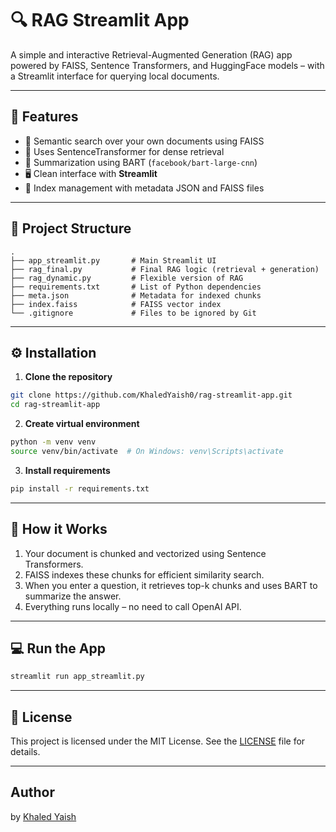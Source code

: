 # 🔍 RAG Streamlit App

A simple and interactive Retrieval-Augmented Generation (RAG) app powered by FAISS, Sentence Transformers, and HuggingFace models – with a Streamlit interface for querying local documents.

---

## 🚀 Features

- 🔎 Semantic search over your own documents using FAISS
- 🧠 Uses SentenceTransformer for dense retrieval
- 📰 Summarization using BART (`facebook/bart-large-cnn`)
- 🖥️ Clean interface with **Streamlit**
- 📂 Index management with metadata JSON and FAISS files

---

## 📁 Project Structure

```
.
├── app_streamlit.py       # Main Streamlit UI
├── rag_final.py           # Final RAG logic (retrieval + generation)
├── rag_dynamic.py         # Flexible version of RAG
├── requirements.txt       # List of Python dependencies
├── meta.json              # Metadata for indexed chunks
├── index.faiss            # FAISS vector index
└── .gitignore             # Files to be ignored by Git
```

---

## ⚙️ Installation

1. **Clone the repository**
```bash
git clone https://github.com/KhaledYaish0/rag-streamlit-app.git
cd rag-streamlit-app
```

2. **Create virtual environment**
```bash
python -m venv venv
source venv/bin/activate  # On Windows: venv\Scripts\activate
```

3. **Install requirements**
```bash
pip install -r requirements.txt
```

---

## 🧠 How it Works

1. Your document is chunked and vectorized using Sentence Transformers.
2. FAISS indexes these chunks for efficient similarity search.
3. When you enter a question, it retrieves top-k chunks and uses BART to summarize the answer.
4. Everything runs locally – no need to call OpenAI API.

---

## 💻 Run the App

```bash
streamlit run app_streamlit.py
```

---

## 📜 License

This project is licensed under the MIT License. See the [LICENSE](./LICENSE) file for details.

---

## Author

 by [Khaled Yaish](https://github.com/KhaledYaish0)
